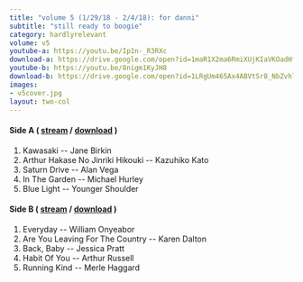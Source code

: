 ```yaml
---
title: "volume 5 (1/29/18 - 2/4/18): for danni"
subtitle: "still ready to boogie"
category: hardlyrelevant
volume: v5
youtube-a: https://youtu.be/Ip1n-_R3RXc
download-a: https://drive.google.com/open?id=1maR1X2ma6RmiXUjKIaVKOadHfZrgwtdD 
youtube-b: https://youtu.be/8nigm1KyJH8
download-b: https://drive.google.com/open?id=1LRgUm465Ax4ABVtSr8_NbZvhlCq3t9Mz
images: 
- v5cover.jpg
layout: two-col 
---
```

#### Side A ( <a target="_blank" href="{{ page.youtube-a }}">stream</a> / <a target="_blank" href="{{ page.download-a }}">download</a> ) ####
1. Kawasaki -- Jane Birkin
2. Arthur Hakase No Jinriki Hikouki -- Kazuhiko Kato
3. Saturn Drive -- Alan Vega
4. In The Garden -- Michael Hurley
5. Blue Light -- Younger Shoulder

#### Side B ( <a target="_blank" href="{{ page.youtube-b }}">stream</a> / <a target="_blank" href="{{ page.download-b }}">download</a> ) ####
1. Everyday -- William Onyeabor
2. Are You Leaving For The Country -- Karen Dalton
3. Back, Baby -- Jessica Pratt
4. Habit Of You -- Arthur Russell
5. Running Kind -- Merle Haggard
